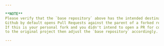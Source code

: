 ```yaml
---

**NOTE**
Please verify that the `base repository` above has the intended destination!
Github by default opens Pull Requests against the parent of a forked repository.
If this is your personal fork and you didn't intend to open a PR for contribution
to the original project then adjust the `base repository` accordingly.

---
```

